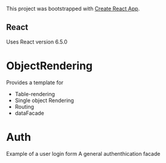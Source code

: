 This project was bootstrapped with [Create React App](https://github.com/facebook/create-react-app).

## React
Uses React version 6.5.0

# ObjectRendering
Provides a template for
* Table-rendering
* Single object Rendering
* Routing
* dataFacade

# Auth
Example of a user login form
A general authenthication facade

